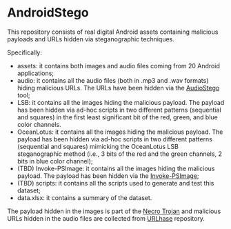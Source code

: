 # AndroidStego

This repository consists of real digital Android assets containing malicious payloads and URLs hidden via steganographic techniques.

Specifically:
- assets: it contains both images and audio files coming from 20 Android applications;
- audio: it contains all the audio files (both in .mp3 and .wav formats) hiding malicious URLs. The URLs have been hidden via the [AudioStego](https://github.com/danielcardeenas/AudioStego/tree/master) tool;
- LSB: it contains all the images hiding the malicious payload. The payload has been hidden via ad-hoc scripts in two different patterns (sequential and squares) in the first least significant bit of the red, green, and blue color channels.
- OceanLotus: it contains all the images hiding the malicious payload. The payload has been hidden via ad-hoc scripts in two different patterns (sequential and squares) mimicking the OceanLotus LSB steganographic method (i.e., 3 bits of the red and the green channels, 2 bits in blue color channel);
- (TBD) Invoke-PSImage: it contains all the images hiding the malicious payload. The payload has been hidden via the [Invoke-PSImage](https://github.com/peewpw/Invoke-PSImage);
- (TBD) scripts: it contains all the scripts used to generate and test this dataset;
- data.xlsx: it contains a summary of the dataset.

The payload hidden in the images is part of the [Necro Trojan](https://securelist.com/necro-trojan-is-back-on-google-play/113881/) and malicious URLs hidden in the audio files are collected from [URLhase](https://urlhaus.abuse.ch/) repository. 
